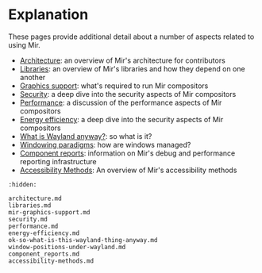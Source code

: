 # Explanation
These pages provide additional detail about a number of aspects related to using Mir.

- [Architecture](architecture.md): an overview of Mir's architecture for contributors
- [Libraries](libraries.md): an overview of Mir's libraries and how they depend on one another
- [Graphics support](mir-graphics-support.md): what's required to run Mir compositors
- [Security](security.md): a deep dive into the security aspects of Mir compositors
- [Performance](performance.md): a discussion of the performance aspects of Mir compositors
- [Energy efficiency](energy-efficiency.md): a deep dive into the security aspects of Mir compositors
- [What is Wayland anyway?](ok-so-what-is-this-wayland-thing-anyway.md): so what is it?
- [Windowing paradigms](window-positions-under-wayland.md): how are windows managed?
- [Component reports](component_reports.md): information on Mir's debug and performance reporting infrastructure
- [Accessibility Methods](accessibility-methods.md): An overview of Mir's accessibility methods

```{toctree}
:hidden:

architecture.md
libraries.md
mir-graphics-support.md
security.md
performance.md
energy-efficiency.md
ok-so-what-is-this-wayland-thing-anyway.md
window-positions-under-wayland.md
component_reports.md
accessibility-methods.md
```

